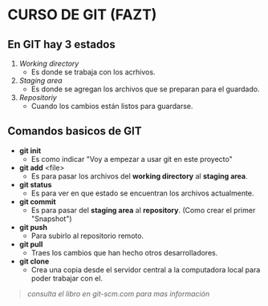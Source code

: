 # CURSO DE GIT (FAZT)

## En **GIT** hay 3 estados

1. *Working directory*
    * Es donde se trabaja con los acrhivos.
2. *Staging area*
    * Es donde se agregan los archivos que se preparan para el guardado.
3. *Repositoriy*
    * Cuando los cambios están listos para guardarse.

## Comandos basicos de **GIT**

* **git init**
    * Es como indicar "Voy a empezar a usar git en este proyecto"
* **git add** \<file>
    * Es para pasar los archivos del **working directory** al **staging area**.
* **git status**
    * Es para ver en que estado se encuentran los archivos actualmente.
* **git commit**
    * Es para pasar del **staging area** al **repository**. (Como crear el primer "Snapshot")
* **git push**
    * Para subirlo al repositorio remoto.
* **git pull**
    * Traes los cambios que han hecho otros desarrolladores.
* **git clone**
    * Crea una copia desde el servidor central a la computadora local para poder trabajar con el.

> *consulta el libro en git-scm.com para mas información*

